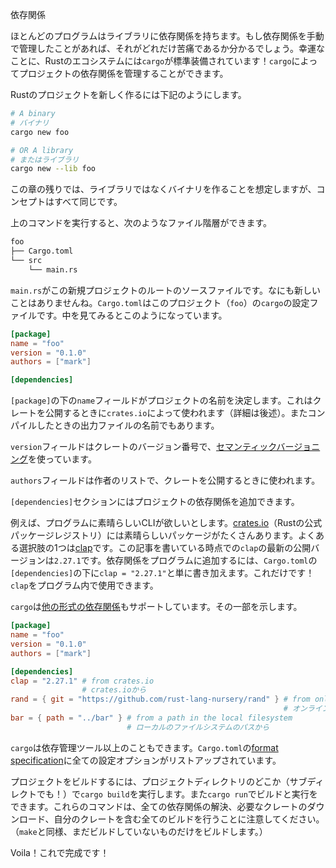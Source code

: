 <!--
# Dependencies
-->
依存関係

<!--
Most programs have dependencies on some libraries. If you have ever managed
dependencies by hand, you know how much of a pain this can be. Luckily, the Rust
ecosystem comes standard with `cargo`! `cargo` can manage dependencies for a
project.
-->
ほとんどのプログラムはライブラリに依存関係を持ちます。もし依存関係を手動で管理したことがあれば、それがどれだけ苦痛であるか分かるでしょう。幸運なことに、Rustのエコシステムには`cargo`が標準装備されています！`cargo`によってプロジェクトの依存関係を管理することができます。

<!--
To create a new Rust project,
-->
Rustのプロジェクトを新しく作るには下記のようにします。

```sh
# A binary
# バイナリ
cargo new foo

# OR A library
# またはライブラリ
cargo new --lib foo
```

<!--
For the rest of this chapter, let's assume we are making a binary, rather than
a library, but all of the concepts are the same.
-->
この章の残りでは、ライブラリではなくバイナリを作ることを想定しますが、コンセプトはすべて同じです。

<!--
After the above commands, you should see a file hierarchy like this:
-->
上のコマンドを実行すると、次のようなファイル階層ができます。

```txt
foo
├── Cargo.toml
└── src
    └── main.rs
```

<!--
The `main.rs` is the root source file for your new project -- nothing new there.
The `Cargo.toml` is the config file for `cargo` for this project (`foo`). If you
look inside it, you should see something like this:
-->
`main.rs`がこの新規プロジェクトのルートのソースファイルです。なにも新しいことはありませんね。`Cargo.toml`はこのプロジェクト（`foo`）の`cargo`の設定ファイルです。中を見てみるとこのようになっています。

```toml
[package]
name = "foo"
version = "0.1.0"
authors = ["mark"]

[dependencies]
```

<!--
The `name` field under `[package]` determines the name of the project. This is
used by `crates.io` if you publish the crate (more later). It is also the name
of the output binary when you compile.
-->
`[package]`の下の`name`フィールドがプロジェクトの名前を決定します。これはクレートを公開するときに`crates.io`によって使われます（詳細は後述）。またコンパイルしたときの出力ファイルの名前でもあります。

<!--
The `version` field is a crate version number using [Semantic
Versioning](http://semver.org/).
-->
`version`フィールドはクレートのバージョン番号で、[セマンティックバージョニング](http://semver.org/)を使っています。

<!--
The `authors` field is a list of authors used when publishing the crate.
-->
`authors`フィールドは作者のリストで、クレートを公開するときに使われます。

<!--
The `[dependencies]` section lets you add dependencies for your project.
-->
`[dependencies]`セクションにはプロジェクトの依存関係を追加できます。

<!--
For example, suppose that we want our program to have a great CLI. You can find
lots of great packages on [crates.io](https://crates.io) (the official Rust
package registry). One popular choice is [clap](https://crates.io/crates/clap).
As of this writing, the most recent published version of `clap` is `2.27.1`. To
add a dependency to our program, we can simply add the following to our
`Cargo.toml` under `[dependencies]`: `clap = "2.27.1"`. And that's it! You can start using
`clap` in your program.
-->
例えば、プログラムに素晴らしいCLIが欲しいとします。[crates.io](https://crates.io)（Rustの公式パッケージレジストリ）には素晴らしいパッケージがたくさんあります。よくある選択肢の1つは[clap](https://crates.io/crates/clap)です。この記事を書いている時点での`clap`の最新の公開バージョンは`2.27.1`です。依存関係をプログラムに追加するには、`Cargo.toml`の`[dependencies]`の下に`clap = "2.27.1"`と単に書き加えます。これだけです！`clap`をプログラム内で使用できます。

<!--
`cargo` also supports [other types of dependencies][dependencies]. Here is just
a small sampling:
-->
`cargo`は[他の形式の依存関係][dependencies]もサポートしています。その一部を示します。

```toml
[package]
name = "foo"
version = "0.1.0"
authors = ["mark"]

[dependencies]
clap = "2.27.1" # from crates.io
                # crates.ioから
rand = { git = "https://github.com/rust-lang-nursery/rand" } # from online repo
                                                             # オンラインのレポジトリから
bar = { path = "../bar" } # from a path in the local filesystem
                          # ローカルのファイルシステムのパスから
```

<!--
`cargo` is more than a dependency manager. All of the available
configuration options are listed in the [format specification][manifest] of
`Cargo.toml`.
-->
`cargo`は依存管理ツール以上のこともできます。`Cargo.toml`の[format specification][manifest]に全ての設定オプションがリストアップされています。

<!--
To build our project we can execute `cargo build` anywhere in the project
directory (including subdirectories!). We can also do `cargo run` to build and
run. Notice that these commands will resolve all dependencies, download crates
if needed, and build everything, including your crate. (Note that it only
rebuilds what it has not already built, similar to `make`).
-->
プロジェクトをビルドするには、プロジェクトディレクトリのどこか（サブディレクトでも！）で`cargo build`を実行します。また`cargo run`でビルドと実行をできます。これらのコマンドは、全ての依存関係の解決、必要なクレートのダウンロード、自分のクレートを含む全てのビルドを行うことに注意してください。（`make`と同様、まだビルドしていないものだけをビルドします。）

<!--
Voila! That's all there is to it!
-->
Voila！これで完成です！


[manifest]: https://doc.rust-lang.org/cargo/reference/manifest.html
[dependencies]: https://doc.rust-lang.org/cargo/reference/specifying-dependencies.html
